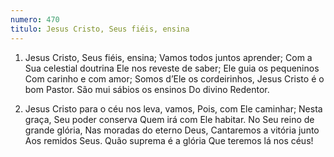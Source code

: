 ```yaml
---
numero: 470
titulo: Jesus Cristo, Seus fiéis, ensina
---
```

1. Jesus Cristo, Seus fiéis, ensina;
   Vamos todos juntos aprender;
   Com a Sua celestial doutrina
   Ele nos reveste de saber;
   Ele guia os pequeninos
   Com carinho e com amor;
   Somos d’Ele os cordeirinhos,
   Jesus Cristo é o bom Pastor.
   São mui sábios os ensinos
   Do divino Redentor.

2. Jesus Cristo para o céu nos leva, vamos,
   Pois, com Ele caminhar;
   Nesta graça, Seu poder conserva
   Quem irá com Ele habitar.
   No Seu reino de grande glória,
   Nas moradas do eterno Deus,
   Cantaremos a vitória junto
   Aos remidos Seus.
   Quão suprema é a glória
   Que teremos lá nos céus!
